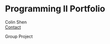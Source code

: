 # Programming II Portfolio
Colin Shen</br>
<a href="mailto:colin.m.shen@gmail.com">Contact</a><br> 

<h>Group Project</h>
